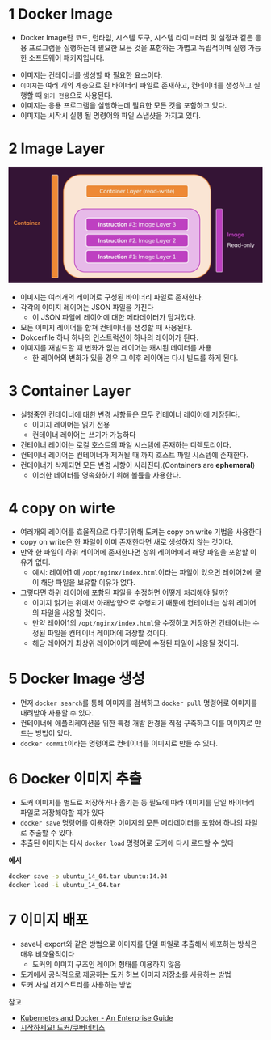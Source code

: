 # 1 Docker Image

- Docker Image란 코드, 런타임, 시스템 도구, 시스템 라이브러리 및 설정과 같은 응용 프로그램을 실행하는데 필요한 모든 것을 포함하는 가볍고 독립적이며 실행 가능한 소프트웨어 패키지입니다.  

* 이미지는 컨테이너를 생성할 때 필요한 요소이다.
* `이미지`는 여러 개의 계층으로 된 바이너리 파일로 존재하고, 컨테이너를 생성하고 실행할 때 `읽기 전용`으로 사용된다.
* 이미지는 응용 프로그램을 실행하는데 필요한 모든 것을 포함하고 있다.
* 이미지는 시작시 실행 될 명령어와 파일 스냅샷을 가지고 있다.



# 2 Image Layer

<img src="images/docker.png" alt="image-20201117215748040" style="zoom:70%;" />

* 이미지는 여러개의 레이어로 구성된 바이너리 파일로 존재한다.
* 각각의 이미지 레이어는 JSON 파일을 가진다
  * 이 JSON 파일에 레이어에 대한 메타데이터가 담겨있다.
* 모든 이미지 레이어를 합쳐 컨테이너를 생성할 때 사용된다.
* Dokcerfile 하나 하나의 인스트럭션이 하나의 레이어가 된다.
* 이미지를 재빌드할 때 변화가 없는 레이어는 캐시된 데이터를 사용
  * 한 레이어의 변화가 있을 경우 그 이후 레이어는 다시 빌드를 하게 된다.



# 3 Container Layer

* 실행중인 컨테이너에 대한 변경 사항들은 모두 컨테이너 레이어에 저장된다.
  * 이미지 레이어는 읽기 전용
  * 컨테이너 레이어는 쓰기가 가능하다
* 컨테이너 레이어는 로컬 호스트의 파일 시스템에 존재하는 디렉토리이다.
* 컨테이너 레이어는 컨테이너가 제거될 때 까지 호스트 파일 시스템에 존재한다.
* 컨테이너가 삭제되면 모든 변경 사항이 사라진다.(Containers are **ephemeral**)
  * 이러한 데이터를 영속화하기 위해 볼륨을 사용한다.



# 4 copy on wirte

* 여러개의 레이어를 효율적으로 다루기위해 도커는 copy on write 기법을 사용한다
* copy on write은 한 파일이 이미 존재한다면 새로 생성하지 않는 것이다.
* 만약 한 파일이 하위 레이어에 존재한다면 상위 레이어에서 해당 파일을 포함할 이유가 없다.
  * 예시: 레이어1 에 `/opt/nginx/index.html`이라는 파일이 있으면 레이어2에 굳이 해당 파일을 보유할 이유가 없다.
* 그렇다면 하위 레이어에 포함된 파일을 수정하면 어떻게 처리해야 될까?
  * 이미지 읽기는 위에서 아래방향으로 수행되기 때문에 컨테이너는 상위 레이어의 파일을 사용할 것이다.
  * 만약 레이어1의  `/opt/nginx/index.html`을 수정하고 저장하면 컨테이너는 수정된 파일을 컨테이너 레이어에 저장할 것이다.
  * 해당 레이어가 최상위 레이어이기 때문에 수정된 파일이 사용될 것이다.



# 5 Docker Image 생성

- 먼저 `docker search`를 통해 이미지를 검색하고 `docker pull` 명령어로 이미지를 내려받아 사용할 수 있다.
- 컨테이너에 애플리케이션을 위한 특정 개발 환경을 직접 구축하고 이를 이미지로 만드는 방법이 있다.
- `docker commit`이라는 명령어로 컨테이너를 이미지로 만들 수 있다.



# 6 Docker 이미지 추출

- 도커 이미지를 별도로 저장하거나 옮기는 등 필요에 따라 이미지를 단일 바이너리 파일로 저장해야할 때가 있다
- `docker save` 명령어를 이용하면 이미지의 모든 메타데이터를 포함해 하나의 파일로 추출할 수 있다.
- 추출된 이미지는 다시 `docker load` 명령어로 도커에 다시 로드할 수 있다



**예시**

```bash
docker save -o ubuntu_14_04.tar ubuntu:14.04
docker load -i ubuntu_14_04.tar
```



# 7 이미지 배포

- save나 export와 같은 방법으로 이미지를 단일 파일로 추출해서 배포하는 방식은 매우 비효율적이다
  - 도커의 이미지 구조인 레이어 형태를 이용하지 않음
- 도커에서 공식적으로 제공하는 도커 허브 이미지 저장소를 사용하는 방법
- 도커 사설 레지스트리를 사용하는 방법



참고

* [Kubernetes and Docker - An Enterprise Guide](https://www.amazon.com/Kubernetes-Docker-Effectively-containerize-applications/dp/183921340X)
* [시작하세요! 도커/쿠버네티스](http://www.kyobobook.co.kr/product/detailViewKor.laf?mallGb=KOR&ejkGb=KOR&barcode=9791158392291)